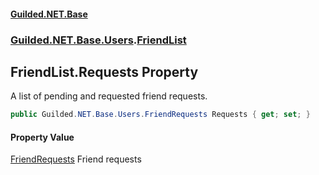 #### [Guilded.NET.Base](Guilded_NET_Base.md 'Guilded.NET.Base')
### [Guilded.NET.Base.Users](Guilded_NET_Base.md#Guilded_NET_Base_Users 'Guilded.NET.Base.Users').[FriendList](FriendList.md 'Guilded.NET.Base.Users.FriendList')
## FriendList.Requests Property
A list of pending and requested friend requests.  
```csharp
public Guilded.NET.Base.Users.FriendRequests Requests { get; set; }
```
#### Property Value
[FriendRequests](FriendRequests.md 'Guilded.NET.Base.Users.FriendRequests')
Friend requests
